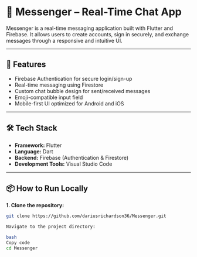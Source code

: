 # 💬 Messenger – Real-Time Chat App

Messenger is a real-time messaging application built with Flutter and Firebase. It allows users to create accounts, sign in securely, and exchange messages through a responsive and intuitive UI.

---

## 🚀 Features

- Firebase Authentication for secure login/sign-up
- Real-time messaging using Firestore
- Custom chat bubble design for sent/received messages
- Emoji-compatible input field
- Mobile-first UI optimized for Android and iOS

---

## 🛠️ Tech Stack

- **Framework:** Flutter
- **Language:** Dart
- **Backend:** Firebase (Authentication & Firestore)
- **Development Tools:** Visual Studio Code

---

## 📦 How to Run Locally

**1. Clone the repository:**
   ```bash
   git clone https://github.com/dariusrichardson36/Messenger.git

Navigate to the project directory:

bash
Copy code
cd Messenger
